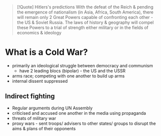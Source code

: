> [!Quote] Hitlers's predictions
> With the defeat of the Reich & pending the emergence of nationalism (in Asia, Africa, South America), there will remain only 2 Great Powers capable of confronting each other - the US & Soviet Russia. The laws of history & geography will compel these Powers to a trial of strength either military or in the fields of economics & ideology

# What is a Cold War?

- primarily an ideological struggle between democracy and communism
	- have 2 leading blocs (bipolar) - the US and the USSR
- arms race; competing with one another to build up arms
- internal dissent suppressed

## Indirect fighting

- Regular arguments during UN Assembly
- criticised and accused one another in the media using propaganda
- threats of military war
- proxy wars - sent troops/ advisers to other states/ groups to disrupt the aims & plans of their opponents